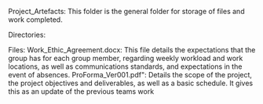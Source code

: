 Project_Artefacts: This folder is the general folder for storage of files and work completed.

Directories:
	

Files:
	Work_Ethic_Agreement.docx:	This file details the expectations that the group has for each group member, regarding weekly workload and work locations, as well as communications standards, and expectations in the event of absences.
	ProForma_Ver001.pdf":		Details the scope of the project, the project objectives and deliverables, as well as a basic schedule. It gives this as an update of the previous teams work



